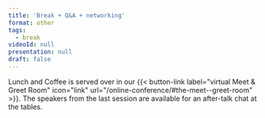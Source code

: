 ```yaml
---
title: 'Break + Q&A + networking'
format: other
tags:
  - break
videoId: null
presentation: null
draft: false
---
```

Lunch and Coffee is served over in our {{< button-link label="virtual Meet & Greet Room" icon="link" url="/online-conference/#the-meet--greet-room" >}}. The speakers from the last session are available for an after-talk chat at the tables.
